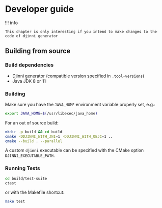 # Developer guide

!!! info

    This chapter is only interesting if you intend to make changes to the code of djinni generator

## Building from source

### Build dependencies

- Djinni generator (compatible version specified in `.tool-versions`)
- Java JDK 8 or 11

### Building

Make sure you have the `JAVA_HOME` environment variable properly set, e.g.:

```bash
export JAVA_HOME=$(/usr/libexec/java_home)
```

For an out of source build:

```bash
mkdir -p build && cd build
cmake -DDJINNI_WITH_JNI=1 -DDJINNI_WITH_OBJC=1 ..
cmake --build . --parallel
```

A custom `djinni` executable can be specified with the CMake option
`DJINNI_EXECUTABLE_PATH`.

### Running Tests

```bash
cd build/test-suite
ctest
```

or with the Makefile shortcut:

```bash
make test
```

